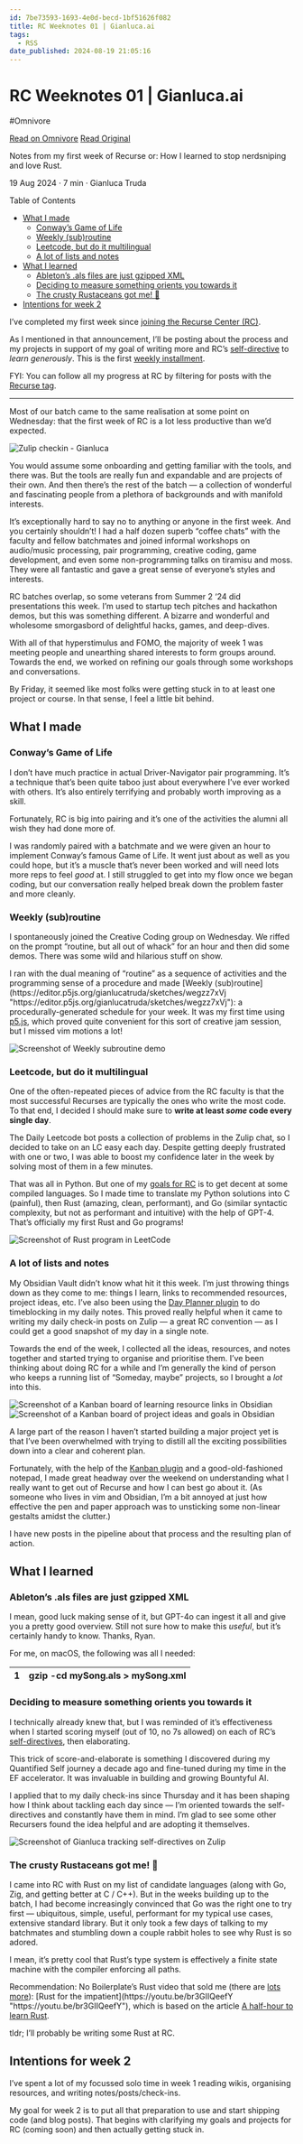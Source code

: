 ```yaml
---
id: 7be73593-1693-4e0d-becd-1bf51626f082
title: RC Weeknotes 01 | Gianluca.ai
tags:
  - RSS
date_published: 2024-08-19 21:05:16
---
```


# RC Weeknotes 01 | Gianluca.ai
#Omnivore

[Read on Omnivore](https://omnivore.app/me/rc-weeknotes-01-gianluca-ai-1916e65bbe4)
[Read Original](https://gianluca.ai/rc-weeknotes-01/)



Notes from my first week of Recurse or: How I learned to stop nerdsniping and love Rust.

19 Aug 2024 · 7 min · Gianluca Truda

Table of Contents

* [What I made](#what-i-made)  
   * [Conway’s Game of Life](#conways-game-of-life)  
   * [Weekly (sub)routine](#weekly-subroutine)  
   * [Leetcode, but do it multilingual](#leetcode-but-do-it-multilingual)  
   * [A lot of lists and notes](#a-lot-of-lists-and-notes)
* [What I learned](#what-i-learned)  
   * [Ableton’s .als files are just gzipped XML](#abletons-als-files-are-just-gzipped-xml)  
   * [Deciding to measure something orients you towards it](#deciding-to-measure-something-orients-you-towards-it)  
   * [The crusty Rustaceans got me! 🦀](#the-crusty-rustaceans-got-me-)
* [Intentions for week 2](#intentions-for-week-2)

I’ve completed my first week since [joining the Recurse Center (RC)](https:&#x2F;&#x2F;gianluca.ai&#x2F;recurse-init).

As I mentioned in that announcement, I’ll be posting about the process and my projects in support of my goal of writing more and RC’s [self-directive](https:&#x2F;&#x2F;www.recurse.com&#x2F;self-directives) to _learn generously_. This is the first [weekly installment](https:&#x2F;&#x2F;gianluca.ai&#x2F;tags&#x2F;weeknotes).

FYI: You can follow all my progress at RC by filtering for posts with the [Recurse tag](https:&#x2F;&#x2F;gianluca.ai&#x2F;tags&#x2F;recurse).

---

Most of our batch came to the same realisation at some point on Wednesday: that the first week of RC is a lot less productive than we’d expected.

![Zulip checkin - Gianluca](https:&#x2F;&#x2F;proxy-prod.omnivore-image-cache.app&#x2F;0x0,s3XtHYafZlrT623kwMZT9pVhSfXvtXS4MSjCppXWlkCo&#x2F;https:&#x2F;&#x2F;gianluca.ai&#x2F;rc-weeknotes-01&#x2F;images&#x2F;zulip-checkin-first.png)

You would assume some onboarding and getting familiar with the tools, and there was. But the tools are really fun and expandable and are projects of their own. And then there’s the rest of the batch — a collection of wonderful and fascinating people from a plethora of backgrounds and with manifold interests.

It’s exceptionally hard to say no to anything or anyone in the first week. And you certainly shouldn’t! I had a half dozen superb “coffee chats” with the faculty and fellow batchmates and joined informal workshops on audio&#x2F;music processing, pair programming, creative coding, game development, and even some non-programming talks on tiramisu and moss. They were all fantastic and gave a great sense of everyone’s styles and interests.

RC batches overlap, so some veterans from Summer 2 ‘24 did presentations this week. I’m used to startup tech pitches and hackathon demos, but this was something different. A bizarre and wonderful and wholesome smorgasbord of delightful hacks, games, and deep-dives.

With all of that hyperstimulus and FOMO, the majority of week 1 was meeting people and unearthing shared interests to form groups around. Towards the end, we worked on refining our goals through some workshops and conversations.

By Friday, it seemed like most folks were getting stuck in to at least one project or course. In that sense, I feel a little bit behind.

## What I made

### Conway’s Game of Life

I don’t have much practice in actual Driver-Navigator pair programming. It’s a technique that’s been quite taboo just about everywhere I’ve ever worked with others. It’s also entirely terrifying and probably worth improving as a skill.

Fortunately, RC is big into pairing and it’s one of the activities the alumni all wish they had done more of.

I was randomly paired with a batchmate and we were given an hour to implement Conway’s famous Game of Life. It went just about as well as you could hope, but it’s a muscle that’s never been worked and will need lots more reps to feel _good_ at. I still struggled to get into my flow once we began coding, but our conversation really helped break down the problem faster and more cleanly.

### Weekly (sub)routine

I spontaneously joined the Creative Coding group on Wednesday. We riffed on the prompt “routine, but all out of whack” for an hour and then did some demos. There was some wild and hilarious stuff on show.

I ran with the dual meaning of “routine” as a sequence of activities and the programming sense of a procedure and made [Weekly (sub)routine](https:&#x2F;&#x2F;editor.p5js.org&#x2F;gianlucatruda&#x2F;sketches&#x2F;wegzz7xVj &quot;https:&#x2F;&#x2F;editor.p5js.org&#x2F;gianlucatruda&#x2F;sketches&#x2F;wegzz7xVj&quot;): a procedurally-generated schedule for your week. It was my first time using [p5.js](https:&#x2F;&#x2F;p5js.org&#x2F;), which proved quite convenient for this sort of creative jam session, but I missed vim motions a lot!

![Screenshot of Weekly subroutine demo](https:&#x2F;&#x2F;proxy-prod.omnivore-image-cache.app&#x2F;0x0,sDOLp8tgaMWrbWGTht69YjbPR5_vhH3OuUqwfowDsG7E&#x2F;https:&#x2F;&#x2F;gianluca.ai&#x2F;rc-weeknotes-01&#x2F;images&#x2F;weekly-subroutine-demo.png)

### Leetcode, but do it multilingual

One of the often-repeated pieces of advice from the RC faculty is that the most successful Recurses are typically the ones who write the most code. To that end, I decided I should make sure to **write at least _some_ code every single day**.

The Daily Leetcode bot posts a collection of problems in the Zulip chat, so I decided to take on an LC easy each day. Despite getting deeply frustrated with one or two, I was able to boost my confidence later in the week by solving most of them in a few minutes.

That was all in Python. But one of my [goals for RC](https:&#x2F;&#x2F;gianluca.ai&#x2F;recurse-init#what-are-you-planning-to-work-on) is to get decent at some compiled languages. So I made time to translate my Python solutions into C (painful), then Rust (amazing, clean, performant), and Go (similar syntactic complexity, but not as performant and intuitive) with the help of GPT-4\. That’s officially my first Rust and Go programs!

![Screenshot of Rust program in LeetCode](https:&#x2F;&#x2F;proxy-prod.omnivore-image-cache.app&#x2F;0x0,sTgwo3dfgGMR9AwWeaqYkaJb6f2u-MP0Mp1_kMeZ88G8&#x2F;https:&#x2F;&#x2F;gianluca.ai&#x2F;rc-weeknotes-01&#x2F;images&#x2F;lc-rust.png)

### A lot of lists and notes

My Obsidian Vault didn’t know what hit it this week. I’m just throwing things down as they come to me: things I learn, links to recommended resources, project ideas, etc. I’ve also been using the [Day Planner plugin](https:&#x2F;&#x2F;github.com&#x2F;ivan-lednev&#x2F;obsidian-day-planner) to do timeblocking in my daily notes. This proved really helpful when it came to writing my daily check-in posts on Zulip — a great RC convention — as I could get a good snapshot of my day in a single note.

Towards the end of the week, I collected all the ideas, resources, and notes together and started trying to organise and prioritise them. I’ve been thinking about doing RC for a while and I’m generally the kind of person who keeps a running list of “Someday, maybe” projects, so I brought a _lot_ into this.

![Screenshot of a Kanban board of learning resource links in Obsidian](https:&#x2F;&#x2F;proxy-prod.omnivore-image-cache.app&#x2F;0x0,skKl-efGI5MkZ2rkS3H0GQNVUELCEuPgs7e7k1iW8kcw&#x2F;https:&#x2F;&#x2F;gianluca.ai&#x2F;rc-weeknotes-01&#x2F;images&#x2F;kanban-resources.png) ![Screenshot of a Kanban board of project ideas and goals in Obsidian](https:&#x2F;&#x2F;proxy-prod.omnivore-image-cache.app&#x2F;0x0,s03YX9P1OaqeqrVZVigMGfx15X5P74gR-8x6ixq1hetg&#x2F;https:&#x2F;&#x2F;gianluca.ai&#x2F;rc-weeknotes-01&#x2F;images&#x2F;kanban-ideas.png)

A large part of the reason I haven’t started building a major project yet is that I’ve been overwhelmed with trying to distill all the exciting possibilities down into a clear and coherent plan.

Fortunately, with the help of the [Kanban plugin](https:&#x2F;&#x2F;github.com&#x2F;mgmeyers&#x2F;obsidian-kanban) and a good-old-fashioned notepad, I made great headway over the weekend on understanding what I really want to get out of Recurse and how I can best go about it. (As someone who lives in vim and Obsidian, I’m a bit annoyed at just how effective the pen and paper approach was to unsticking some non-linear gestalts amidst the clutter.)

I have new posts in the pipeline about that process and the resulting plan of action.

## What I learned

### Ableton’s .als files are just gzipped XML

I mean, good luck making sense of it, but GPT-4o can ingest it all and give you a pretty good overview. Still not sure how to make this _useful_, but it’s certainly handy to know. Thanks, Ryan.

For me, on macOS, the following was all I needed:

| 1 | gzip -cd mySong.als &gt; mySong.xml |
| - | -------------------------------- |

### Deciding to measure something orients you towards it

I technically already knew that, but I was reminded of it’s effectiveness when I started scoring myself (out of 10, no 7s allowed) on each of RC’s [self-directives](https:&#x2F;&#x2F;www.recurse.com&#x2F;self-directives), then elaborating.

This trick of score-and-elaborate is something I discovered during my Quantified Self journey a decade ago and fine-tuned during my time in the EF accelerator. It was invaluable in building and growing Bountyful AI.

I applied that to my daily check-ins since Thursday and it has been shaping how I think about tackling each day since — I’m oriented towards the self-directives and constantly have them in mind. I’m glad to see some other Recursers found the idea helpful and are adopting it themselves.

![Screenshot of Gianluca tracking self-directives on Zulip](https:&#x2F;&#x2F;proxy-prod.omnivore-image-cache.app&#x2F;0x0,sl-1q0f4SeXyRz0SXqOv5ONkFat5IYuVE8m0KeFDzDNM&#x2F;https:&#x2F;&#x2F;gianluca.ai&#x2F;rc-weeknotes-01&#x2F;images&#x2F;zulip-checkin-directives.png)

### The crusty Rustaceans got me! 🦀

I came into RC with Rust on my list of candidate languages (along with Go, Zig, and getting better at C &#x2F; C++). But in the weeks building up to the batch, I had become increasingly convinced that Go was the right one to try first — ubiquitous, simple, useful, performant for my typical use cases, extensive standard library. But it only took a few days of talking to my batchmates and stumbling down a couple rabbit holes to see why Rust is so adored.

I mean, it’s pretty cool that Rust’s type system is effectively a finite state machine with the compiler enforcing all paths.

Recommendation: No Boilerplate’s Rust video that sold me (there are [lots more](https:&#x2F;&#x2F;www.youtube.com&#x2F;playlist?list&#x3D;PLZaoyhMXgBzoM9bfb5pyUOT3zjnaDdSEP)): [Rust for the impatient](https:&#x2F;&#x2F;youtu.be&#x2F;br3GIIQeefY &quot;https:&#x2F;&#x2F;youtu.be&#x2F;br3GIIQeefY&quot;), which is based on the article [A half-hour to learn Rust](https:&#x2F;&#x2F;fasterthanli.me&#x2F;articles&#x2F;a-half-hour-to-learn-rust).

tldr; I’ll probably be writing some Rust at RC.

## Intentions for week 2

I’ve spent a lot of my focussed solo time in week 1 reading wikis, organising resources, and writing notes&#x2F;posts&#x2F;check-ins.

My goal for week 2 is to put all that preparation to use and start shipping code (and blog posts). That begins with clarifying my goals and projects for RC (coming soon) and then actually getting stuck in.